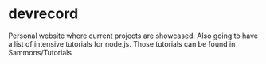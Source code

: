 devrecord
=========

Personal website where current projects are showcased. Also going to have a list of intensive tutorials for node.js.
Those tutorials can be found in Sammons/Tutorials
